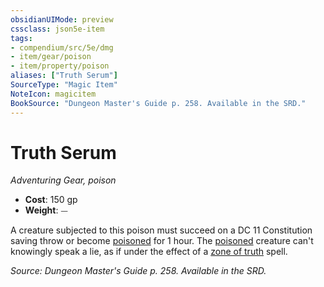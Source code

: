 ```yaml
---
obsidianUIMode: preview
cssclass: json5e-item
tags:
- compendium/src/5e/dmg
- item/gear/poison
- item/property/poison
aliases: ["Truth Serum"]
SourceType: "Magic Item"
NoteIcon: magicitem
BookSource: "Dungeon Master's Guide p. 258. Available in the SRD."
---
```

# Truth Serum
*Adventuring Gear, poison*  

- **Cost**: 150 gp
- **Weight**: ⏤

A creature subjected to this poison must succeed on a DC 11 Constitution saving throw or become [poisoned](/2-Mechanics/CLI/rules/conditions.md#poisoned) for 1 hour. The [poisoned](/2-Mechanics/CLI/rules/conditions.md#poisoned) creature can't knowingly speak a lie, as if under the effect of a [zone of truth](/2-Mechanics/CLI/spells/zone-of-truth.md) spell.

*Source: Dungeon Master's Guide p. 258. Available in the SRD.*